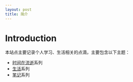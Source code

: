 ```yaml
---
layout: post
title: 简介
---
```


# Introduction

本站点主要记录个人学习、生活相关的点滴，主要包含以下主题：

* [时间在流逝](_posts/the_clock_is_ticking/README.md)系列
* [生活](_posts/life/README.md)系列
* [笔记](_posts/tech_notes/README.md)系列
